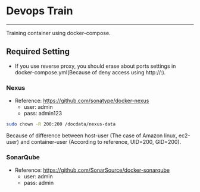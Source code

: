 # Devops Train
---

Training container using docker-compose.

## Required Setting
* If you use reverse proxy, you should erase about ports settings in docker-compose.yml(Because of deny access using http://<IP address>:<port>). 
### Nexus
* Reference: https://github.com/sonatype/docker-nexus
  * user: admin
  * pass: admin123
```bash
sudo chown -R 200:200 /docdata/nexus-data
```
Because of difference between host-user (The case of Amazon linux, ec2-user) and container-user (According to reference, UID=200, GID=200).

### SonarQube
* Reference: https://github.com/SonarSource/docker-sonarqube
  * user: admin
  * pass: admin
